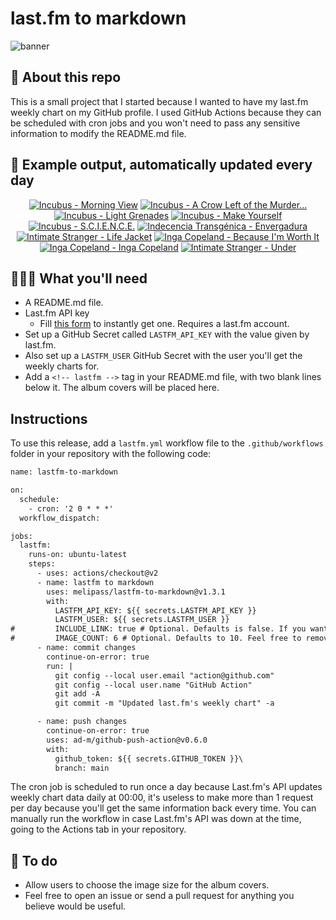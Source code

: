 # last.fm to markdown

![banner](banner.png)

## 🤖 About this repo
This is a small project that I started because I wanted to have my last.fm weekly chart on my GitHub profile. I used GitHub Actions because they can be scheduled with cron jobs and you won't need to pass any sensitive information to modify the README.md file.

## 🎵 Example output, automatically updated every day
<!-- lastfm -->
<p align="center"><a href="https://www.last.fm/music/Incubus/Morning+View"><img src="https://lastfm.freetls.fastly.net/i/u/64s/71c45e62e5624d32cdbc3063dad0d2ed.png" title="Incubus - Morning View"></a> <a href="https://www.last.fm/music/Incubus/A+Crow+Left+of+the+Murder..."><img src="https://lastfm.freetls.fastly.net/i/u/64s/a44389bd8aaf4aabca0f75f5b8653b70.png" title="Incubus - A Crow Left of the Murder..."></a> <a href="https://www.last.fm/music/Incubus/Light+Grenades"><img src="https://lastfm.freetls.fastly.net/i/u/64s/e332b27a4221427c92de74470254eca7.png" title="Incubus - Light Grenades"></a> <a href="https://www.last.fm/music/Incubus/Make+Yourself"><img src="https://lastfm.freetls.fastly.net/i/u/64s/4384d762a0d44a45aa5f35ebcade8eef.png" title="Incubus - Make Yourself"></a> <a href="https://www.last.fm/music/Incubus/S.C.I.E.N.C.E."><img src="https://lastfm.freetls.fastly.net/i/u/64s/000806aaa5a2e9139c2fa4a7dd8bb840.jpg" title="Incubus - S.C.I.E.N.C.E."></a> <a href="https://www.last.fm/music/Indecencia+Transg%C3%A9nica/Envergadura"><img src="https://lastfm.freetls.fastly.net/i/u/64s/4a786709760e271275de7c818eab416a.jpg" title="Indecencia Transgénica - Envergadura"></a> <a href="https://www.last.fm/music/Intimate+Stranger/Life+Jacket"><img src="https://lastfm.freetls.fastly.net/i/u/64s/a1646b1679da480fc88c3655527ce9ac.jpg" title="Intimate Stranger - Life Jacket"></a> <a href="https://www.last.fm/music/Inga+Copeland/Because+I%27m+Worth+It"><img src="https://lastfm.freetls.fastly.net/i/u/64s/1f71b57bf9fa4188c17f6e9d218f2d3f.png" title="Inga Copeland - Because I'm Worth It"></a> <a href="https://www.last.fm/music/Inga+Copeland/Inga+Copeland"><img src="https://lastfm.freetls.fastly.net/i/u/64s/36441159f6044f5690a339153487c442.jpg" title="Inga Copeland - Inga Copeland"></a> <a href="https://www.last.fm/music/Intimate+Stranger/Under"><img src="https://lastfm.freetls.fastly.net/i/u/64s/cace8ea51a0446338beb2f6b8fdecf9e.jpg" title="Intimate Stranger - Under"></a> </p>

          
## 👩🏽‍💻 What you'll need
* A README.md file.
* Last.fm API key
  * Fill [this form](https://www.last.fm/api/account/create) to instantly get one. Requires a last.fm account.
* Set up a GitHub Secret called ```LASTFM_API_KEY``` with the value given by last.fm.
* Also set up a ```LASTFM_USER``` GitHub Secret with the user you'll get the weekly charts for.
* Add a ```<!-- lastfm -->``` tag in your README.md file, with two blank lines below it. The album covers will be placed here.

## Instructions
To use this release, add a ```lastfm.yml``` workflow file to the ```.github/workflows``` folder in your repository with the following code:
```diff
name: lastfm-to-markdown

on:
  schedule:
    - cron: '2 0 * * *'
  workflow_dispatch:

jobs:
  lastfm:
    runs-on: ubuntu-latest
    steps:
      - uses: actions/checkout@v2
      - name: lastfm to markdown
        uses: melipass/lastfm-to-markdown@v1.3.1
        with:
          LASTFM_API_KEY: ${{ secrets.LASTFM_API_KEY }}
          LASTFM_USER: ${{ secrets.LASTFM_USER }}
#         INCLUDE_LINK: true # Optional. Defaults is false. If you want to include the link to the album page, set this to true.
#         IMAGE_COUNT: 6 # Optional. Defaults to 10. Feel free to remove this line if you want.
      - name: commit changes
        continue-on-error: true
        run: |
          git config --local user.email "action@github.com"
          git config --local user.name "GitHub Action"
          git add -A
          git commit -m "Updated last.fm's weekly chart" -a

      - name: push changes
        continue-on-error: true
        uses: ad-m/github-push-action@v0.6.0
        with:
          github_token: ${{ secrets.GITHUB_TOKEN }}\
          branch: main
```
The cron job is scheduled to run once a day because Last.fm's API updates weekly chart data daily at 00:00, it's useless to make more than 1 request per day because you'll get the same information back every time. You can manually run the workflow in case Last.fm's API was down at the time, going to the Actions tab in your repository.

## 🚧 To do
* Allow users to choose the image size for the album covers.
* Feel free to open an issue or send a pull request for anything you believe would be useful.
